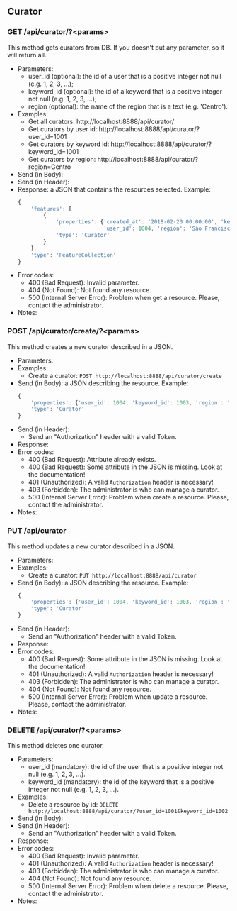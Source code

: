 ## Curator


### GET /api/curator/?\<params>

This method gets curators from DB. If you doesn't put any parameter, so it will return all.
- Parameters:
    - user_id (optional): the id of a user that is a positive integer not null (e.g. 1, 2, 3, ...);
    - keyword_id (optional): the id of a keyword that is a positive integer not null (e.g. 1, 2, 3, ...);
    - region (optional): the name of the region that is a text (e.g. 'Centro').
- Examples:
     - Get all curators: http://localhost:8888/api/curator/
     - Get curators by user id: http://localhost:8888/api/curator/?user_id=1001
     - Get curators by keyword id: http://localhost:8888/api/curator/?keyword_id=1001
     - Get curators by region: http://localhost:8888/api/curator/?region=Centro
- Send (in Body):
- Send (in Header):
- Response: a JSON that contains the resources selected. Example:
    ```javascript
    {
        'features': [
            {
                'properties': {'created_at': '2018-02-20 00:00:00', 'keyword_id': 1003,
                               'user_id': 1004, 'region': 'São Francisco'},
                'type': 'Curator'
            }
        ],
        'type': 'FeatureCollection'
    }
    ```
- Error codes:
    - 400 (Bad Request): Invalid parameter.
    - 404 (Not Found): Not found any resource.
    - 500 (Internal Server Error): Problem when get a resource. Please, contact the administrator.
- Notes:


### POST /api/curator/create/?\<params>

This method creates a new curator described in a JSON.
- Parameters:
- Examples:
    - Create a curator: ```POST http://localhost:8888/api/curator/create```
- Send (in Body): a JSON describing the resource. Example:
    ```javascript
    {
        'properties': {'user_id': 1004, 'keyword_id': 1003, 'region': 'São Francisco'},
        'type': 'Curator'
    }
    ```
- Send (in Header):
    - Send an "Authorization" header with a valid Token.
- Response:
- Error codes:
    - 400 (Bad Request): Attribute already exists.
    - 400 (Bad Request): Some attribute in the JSON is missing. Look at the documentation!
    - 401 (Unauthorized): A valid `Authorization` header is necessary!
    - 403 (Forbidden): The administrator is who can manage a curator.
    - 500 (Internal Server Error): Problem when create a resource. Please, contact the administrator.
- Notes:


###  PUT /api/curator

This method updates a new curator described in a JSON.
- Parameters:
- Examples:
    - Create a curator: ```PUT http://localhost:8888/api/curator```
- Send (in Body): a JSON describing the resource. Example:
    ```javascript
    {
        'properties': {'user_id': 1004, 'keyword_id': 1003, 'region': 'São Francisco'},
        'type': 'Curator'
    }
    ```
- Send (in Header):
    - Send an "Authorization" header with a valid Token.
- Response:
- Error codes:
    - 400 (Bad Request): Some attribute in the JSON is missing. Look at the documentation!
    - 401 (Unauthorized): A valid `Authorization` header is necessary!
    - 403 (Forbidden): The administrator is who can manage a curator.
    - 404 (Not Found): Not found any resource.
    - 500 (Internal Server Error): Problem when update a resource. Please, contact the administrator.
- Notes:


### DELETE /api/curator/?\<params>

This method deletes one curator.
- Parameters:
    - user_id (mandatory): the id of the user that is a positive integer not null (e.g. 1, 2, 3, ...).
    - keyword_id (mandatory): the id of the keyword that is a positive integer not null (e.g. 1, 2, 3, ...).
- Examples:
     - Delete a resource by id: ```DELETE http://localhost:8888/api/curator/?user_id=1001&keyword_id=1002```
- Send (in Body):
- Send (in Header):
    - Send an "Authorization" header with a valid Token.
- Response:
- Error codes:
    - 400 (Bad Request): Invalid parameter.
    - 401 (Unauthorized): A valid `Authorization` header is necessary!
    - 403 (Forbidden): The administrator is who can manage a curator.
    - 404 (Not Found): Not found any resource.
    - 500 (Internal Server Error): Problem when delete a resource. Please, contact the administrator.
- Notes:

